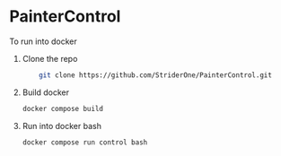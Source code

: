 # PainterControl

To run into docker 

1. Clone the repo
    ```sh
        git clone https://github.com/StriderOne/PainterControl.git
    ```
2. Build docker
    ```sh
    docker compose build
    ```
3. Run into docker bash
    ```sh
    docker compose run control bash
    ```